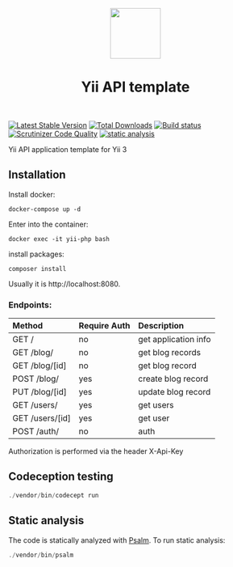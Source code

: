 <p align="center">
    <a href="https://github.com/yiisoft" target="_blank">
        <img src="https://github.com/yiisoft.png" height="100px">
    </a>
    <h1 align="center">Yii API template</h1>
    <br>
</p>

[![Latest Stable Version](https://poser.pugx.org/yiisoft/app-api/v/stable.png)](https://packagist.org/packages/yiisoft/app-api)
[![Total Downloads](https://poser.pugx.org/yiisoft/app-api/downloads.png)](https://packagist.org/packages/yiisoft/app-api)
[![Build status](https://github.com/yiisoft/app-api/workflows/build/badge.svg)](https://github.com/yiisoft/app-api/actions?query=workflow%3Abuild)
[![Scrutinizer Code Quality](https://scrutinizer-ci.com/g/yiisoft/app-api/badges/quality-score.png?b=master)](https://scrutinizer-ci.com/g/yiisoft/app-api/?branch=master)
[![static analysis](https://github.com/yiisoft/app-api/workflows/static%20analysis/badge.svg)](https://github.com/yiisoft/app-api/actions?query=workflow%3A%22static+analysis%22)

Yii API application template for Yii 3

## Installation

Install docker:
```
docker-compose up -d
```

Enter into the container:
```
docker exec -it yii-php bash
```

install packages:
```
composer install
```

Usually it is http://localhost:8080.

### Endpoints:

| Method           | Require Auth  | Description          |
| :--------------- |:-------------| :--------------------|
| GET  /           | no            | get application info |
| GET  /blog/      | no            | get blog records     |
| GET  /blog/[id]  | no            | get blog record      |
| POST /blog/      | yes           | create blog record   |
| PUT  /blog/[id]  | yes           | update blog record   |
| GET  /users/     | yes           |  get users           |
| GET  /users/[id] | yes           |  get user            |
| POST /auth/      | no            |  auth                |

Authorization is performed via the header X-Api-Key


## Codeception testing

```php
./vendor/bin/codecept run
```


## Static analysis

The code is statically analyzed with [Psalm](https://psalm.dev/). To run static analysis:

```php
./vendor/bin/psalm
```
